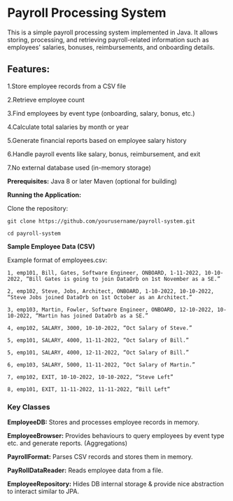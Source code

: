 # **Payroll Processing System**

This is a simple payroll processing system implemented in Java. It allows storing, processing, and retrieving payroll-related information such as employees' salaries, bonuses, reimbursements, and onboarding details.

## **Features:**

1.Store employee records from a CSV file

2.Retrieve employee count

3.Find employees by event type (onboarding, salary, bonus, etc.)

4.Calculate total salaries by month or year

5.Generate financial reports based on employee salary history

6.Handle payroll events like salary, bonus, reimbursement, and exit

7.No external database used (in-memory storage)

**Prerequisites:**
Java 8 or later
Maven (optional for building)

**Running the Application:**

Clone the repository:
```
git clone https://github.com/yourusername/payroll-system.git

cd payroll-system
```



**Sample Employee Data (CSV)**

Example format of employees.csv:
```
1, emp101, Bill, Gates, Software Engineer, ONBOARD, 1-11-2022, 10-10-2022, “Bill Gates is going to join DataOrb on 1st November as a SE.”

2, emp102, Steve, Jobs, Architect, ONBOARD, 1-10-2022, 10-10-2022, “Steve Jobs joined DataOrb on 1st October as an Architect.”

3, emp103, Martin, Fowler, Software Engineer, ONBOARD, 12-10-2022, 10-10-2022, “Martin has joined DataOrb as a SE.”

4, emp102, SALARY, 3000, 10-10-2022, “Oct Salary of Steve.”

5, emp101, SALARY, 4000, 11-11-2022, “Oct Salary of Bill.”

5, emp101, SALARY, 4000, 12-11-2022, “Oct Salary of Bill.”

6, emp103, SALARY, 5000, 11-11-2022, “Oct Salary of Martin.”

7, emp102, EXIT, 10-10-2022, 10-10-2022, “Steve Left”

8, emp101, EXIT, 11-11-2022, 11-11-2022, “Bill Left”
````

### **Key Classes**

**EmployeeDB:** Stores and processes employee records in memory.

**EmployeeBrowser:** Provides behaviours to query employees by event type etc. and generate reports. (Aggregations)

**PayrollFormat:** Parses CSV records and stores them in memory.

**PayRollDataReader:** Reads employee data from a file.

**EmployeeRepository:** Hides DB internal storage & provide nice abstraction to interact similar to JPA.